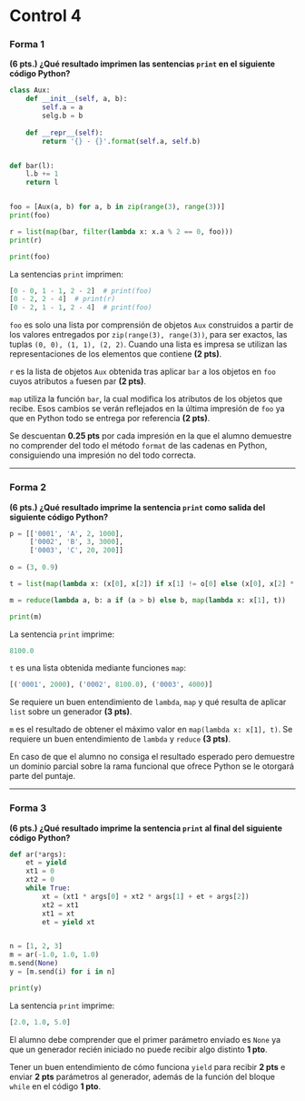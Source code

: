 # Control 4

### Forma 1

**(6 pts.) ¿Qué resultado imprimen las sentencias `print` en el siguiente código Python?**
```python
class Aux:
	def __init__(self, a, b):
		self.a = a
		selg.b = b
		
	def __repr__(self):
		return '{} - {}'.format(self.a, self.b)


def bar(l):
	l.b += 1
	return l


foo = [Aux(a, b) for a, b in zip(range(3), range(3))]
print(foo)

r = list(map(bar, filter(lambda x: x.a % 2 == 0, foo)))
print(r)

print(foo)
```

La sentencias `print` imprimen:
```python
[0 - 0, 1 - 1, 2 - 2]  # print(foo)
[0 - 2, 2 - 4]  # print(r) 
[0 - 2, 1 - 1, 2 - 4]  # print(foo)
```

`foo` es solo una lista por comprensión de objetos `Aux` construidos a partir de los valores entregados por `zip(range(3), range(3))`, para ser exactos, las tuplas `(0, 0), (1, 1), (2, 2)`. Cuando una lista es impresa se utilizan las representaciones de los elementos que contiene **(2 pts)**.

`r` es la lista de objetos `Aux` obtenida tras aplicar `bar` a los objetos en `foo` cuyos atributos `a` fuesen par **(2 pts)**.

`map` utiliza la función `bar`, la cual modifica los atributos de los objetos que recibe. Esos cambios se verán reflejados en la última impresión de `foo` ya que en Python todo se entrega por referencia **(2 pts)**.

Se descuentan **0.25 pts** por cada impresión en la que el alumno demuestre no comprender del todo el método `format` de las cadenas en Python, consiguiendo una impresión no del todo correcta.

----------

### Forma 2
**(6 pts.) ¿Qué resultado imprime la sentencia `print` como salida del siguiente código Python?**
```python
p = [['0001', 'A', 2, 1000],
	 ['0002', 'B', 3, 3000],
	 ['0003', 'C', 20, 200]]
	 
o = (3, 0.9)

t = list(map(lambda x: (x[0], x[2]) if x[1] != o[0] else (x[0], x[2] * o[1]), map(lambda x: (x[0], x[2], x[2] * x[3]), p)))

m = reduce(lambda a, b: a if (a > b) else b, map(lambda x: x[1], t))

print(m)
```

La sentencia `print` imprime:
```python
8100.0
```

`t` es una lista obtenida mediante funciones `map`:
```python
[('0001', 2000), ('0002', 8100.0), ('0003', 4000)]
```
Se requiere un buen entendimiento de `lambda`, `map` y qué resulta de aplicar `list` sobre un generador **(3 pts)**.

`m` es el resultado de obtener el máximo valor en `map(lambda x: x[1], t)`. Se requiere un buen entendimiento de `lambda` y `reduce` **(3 pts)**.

En caso de que el alumno no consiga el resultado esperado pero demuestre un dominio parcial sobre la rama funcional que ofrece Python se le otorgará parte del puntaje.

----------

### Forma 3
**(6 pts.) ¿Qué resultado imprime la sentencia `print` al final del siguiente código Python?**
```python
def ar(*args):
	et = yield
	xt1 = 0
	xt2 = 0
	while True:
		xt = (xt1 * args[0] + xt2 * args[1] + et + args[2])
		xt2 = xt1
		xt1 = xt
		et = yield xt


n = [1, 2, 3]
m = ar(-1.0, 1.0, 1.0)
m.send(None)
y = [m.send(i) for i in n]

print(y)
```

La sentencia `print` imprime:
```python
[2.0, 1.0, 5.0]
```

El alumno debe comprender que el primer parámetro enviado es `None` ya que un generador recién iniciado no puede recibir algo distinto **1 pto**.

Tener un buen entendimiento de cómo funciona `yield` para recibir **2 pts** e enviar **2 pts** parámetros al generador, además de la función del bloque `while` en el código **1 pto**.